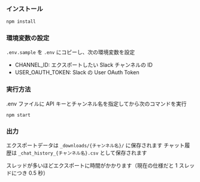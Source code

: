### インストール

```bash
npm install
```

### 環境変数の設定

`.env.sample` を `.env` にコピーし、次の環境変数を設定

- CHANNEL_ID: エクスポートしたい Slack チャンネルの ID
- USER_OAUTH_TOKEN: Slack の User OAuth Token

### 実行方法

.env ファイルに API キーとチャンネル名を指定してから次のコマンドを実行

```
npm start
```

### 出力

エクスポートデータは `_downloads/{チャンネル名}/` に保存されます
チャット履歴は `_chat_history_{チャンネル名}.csv` として保存されます

スレッドが多いほどエクスポートに時間がかかります（現在の仕様だと 1 スレッドにつき 0.5 秒）
